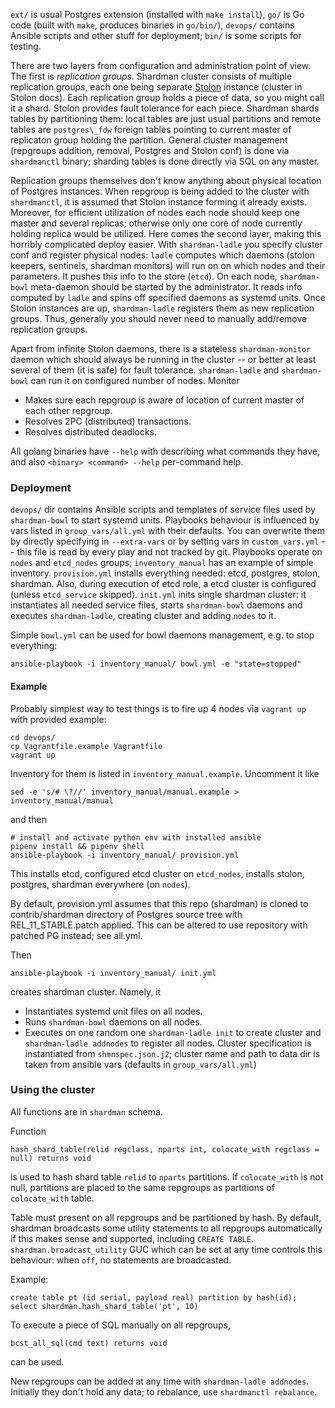 `ext/` is usual Postgres extension (installed with `make install`), `go/` is Go
code (built with `make`, produces binaries in `go/bin/`), `devops/` contains Ansible
scripts and other stuff for deployment; `bin/` is some scripts for
testing.

There are two layers from configuration and administration point of view. The
first is *replication groups*. Shardman cluster consists of multiple replication
groups, each one being
separate [Stolon](https://github.com/sorintlab/stolon/) instance (cluster in
Stolon docs). Each replication group holds a piece of data, so you might call it
a shard. Stolon provides fault tolerance for each piece. Shardman shards tables
by partitioning them\: local tables are just usual partitions and remote tables
are `postgres\_fdw` foreign tables pointing to current master of replicaton group
holding the partition. General cluster management (repgroups addition, removal,
Postgres and Stolon conf) is done via `shardmanctl` binary; sharding tables is
done directly via SQL on any master.

Replication groups themselves don't know anything about physical location of
Postgres instances. When repgroup is being added to the cluster with
`shardmanctl`, it is assumed that Stolon instance forming it already exists.
Moreover, for efficient utilization of nodes each node should keep one master and
several replicas; otherwise only one core of node currently holding replica
would be utilized. Here comes the second layer, making this horribly complicated deploy
easier. With `shardman-ladle` you specify cluster conf and register physical
nodes: `ladle` computes which daemons (stolon keepers, sentinels, shardman
monitors) will run on on which nodes and their parameters. It pushes this info
to the store (`etcd`). On each node, `shardman-bowl` meta-daemon should be
started by the administrator. It reads info computed by `ladle` and spins off
specified daemons as systemd units. Once Stolon instances are up,
`shardman-ladle` registers them as new replication groups. Thus, generally you
should never need to manually add/remove replication groups.

Apart from infinite Stolon daemons, there is a stateless `shardman-monitor`
daemon which should always be running in the cluster -- or better at least
several of them (it is safe) for fault tolerance. `shardman-ladle` and `shardman-bowl`
can run it on configured number of nodes. Monitor
* Makes sure each repgroup is aware of location of current master of each
  other repgroup.
* Resolves 2PC (distributed) transactions.
* Resolves distributed deadlocks.

All golang binaries have `--help` with describing what commands they have,
and also `<binary> <command> --help` per-command help.

### Deployment

`devops/` dir contains Ansible scripts and templates of service files used by
`shardman-bowl` to start systemd units. Playbooks behaviour is influenced by
vars listed in `group_vars/all.yml` with their defaults. You can overwrite them
by directly specifying in `--extra-vars` or by setting vars in `custom_vars.yml`
-- this file is read by every play and not tracked by git. Playbooks operate on
`nodes` and `etcd_nodes` groups; `inventory_manual` has an example of simple
inventory.  `provision.yml` installs everything needed: etcd, postgres, stolon,
shardman. Also, during execution of etcd role, a etcd cluster is configured
(unless `etcd_service` skipped). `init.yml` inits single shardman cluster:
it instantiates all needed service files, starts `shardman-bowl` daemons and
executes `shardman-ladle`, creating cluster and adding `nodes` to it.

Simple `bowl.yml` can be used for bowl daemons management, e.g. to stop
everything:
```
ansible-playbook -i inventory_manual/ bowl.yml -e "state=stopped"
```

#### Example

Probably simplest way to test things is to fire up 4 nodes via `vagrant up` with
provided example:
```
cd devops/
cp Vagrantfile.example Vagrantfile
vagrant up
```
Inventory for them is listed in `inventory_manual.example`. Uncomment it like
```
sed -e 's/# \?//' inventory_manual/manual.example > inventory_manual/manual
```
and then
```
# install and activate python env with installed ansible
pipenv install && pipenv shell
ansible-playbook -i inventory_manual/ provision.yml
```
This installs etcd, configured etcd cluster on `etcd_nodes`, installs stolon,
postgres, shardman everywhere (on `nodes`).

By default, provision.yml assumes that this repo (shardman) is cloned to
contrib/shardman directory of Postgres source tree with REL\_11\_STABLE.patch
applied. This can be altered to use repository with patched PG instead; see
all.yml.

Then
```
ansible-playbook -i inventory_manual/ init.yml
```
creates shardman cluster. Namely, it
* Instantiates systemd unit files on all nodes.
* Runs `shardman-bowl` daemons on all nodes.
* Executes on one random one `shardman-ladle init` to create cluster and `shardman-ladle addnodes`
  to register all nodes. Cluster specification is instantiated from `shmnspec.json.j2`;
  cluster name and path to data dir is taken from ansible vars (defaults in `group_vars/all.yml`)


### Using the cluster
All functions are in `shardman` schema.

Function
```
hash_shard_table(relid regclass, nparts int, colocate_with regclass = null) returns void
```

is used to hash shard table `relid` to `nparts` partitions. If `colocate_with`
is not null, partitions are placed to the same repgroups as partitions of
`colocate_with` table.

Table must present on all repgroups and be partitioned by hash. By default,
shardman broadcasts some utility statements to all repgroups automatically if
this makes sense and supported, including `CREATE
TABLE`. `shardman.broadcast_utility` GUC which can be set at any time controls
this behaviour: when `off`, no statements are broadcasted.

Example:
```
create table pt (id serial, payload real) partition by hash(id);
select shardman.hash_shard_table('pt', 10)
```

To execute a piece of SQL manually on all repgroups,
```
bcst_all_sql(cmd text) returns void
```
can be used.


New repgroups can be added at any time with `shardman-ladle addnodes`. Initially
they don't hold any data; to rebalance, use `shardmanctl rebalance`.
